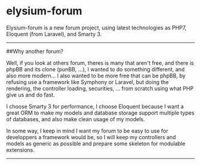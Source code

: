 # elysium-forum
Elysium-forum is a new forum project, using latest technologies as PHP7, Eloquent (from Laravel), and Smarty 3.

----------

##Why another forum?


Well, if you look at others forum, theres is many that aren't free, and there is phpBB and its clone (punBB, ...), I wanted to do something different, and also more modern... I also wanted to be more free that can be phpBB, by refusing use a framework like Symphony or Laravel, but doing the rendering, the controller loading, securities, ... from scratch using what PHP give us and do fast.

I choose Smarty 3 for performance, I choose Eloquent because I want a great ORM to make my models and database storage support multiple types of databases, and also make clean usage of my models.

In some way, I keep in mind I want my forum to be easy to use for developpers a framework would be, so I will keep my controllers and models as generic as possible and prepare some skeleton for modulable extensions.

-------------
